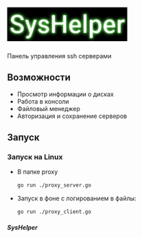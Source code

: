 ![SysHelper!](SysHelper/app/src/main/res/drawable/logo.png)
======

Панель управления ssh серверами

Возможности
------

* Просмотр информации о дисках
* Работа в консоли
* Файловый менеджер
* Авторизация и сохранение серверов

Запуск
------

### Запуск на **Linux**
* В папке proxy
  ```bash
  go run ./proxy_server.go
  ```
* Запуск в фоне с логированием в файлы:
  ```bash
  go run ./proxy_client.go

##### SysHelper
